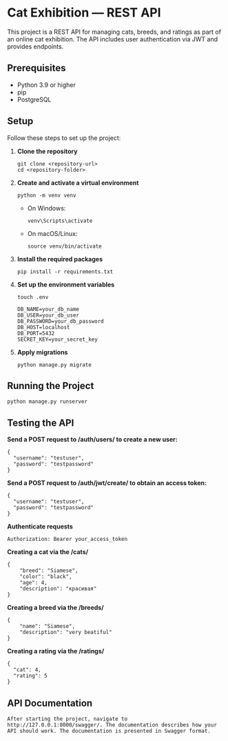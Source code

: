 # Cat Exhibition — REST API

This project is a REST API for managing cats, breeds, and ratings as part of an online cat exhibition. The API includes user authentication via JWT and provides endpoints.

## Prerequisites

- Python 3.9 or higher
- pip
- PostgreSQL

## Setup

Follow these steps to set up the project:

1. **Clone the repository**

    ```
    git clone <repository-url>
    cd <repository-folder>
    ```

2. **Create and activate a virtual environment**

    ```
    python -m venv venv
    ```

    - On Windows:
      ```
      venv\Scripts\activate
      ```
    - On macOS/Linux:
      ```
      source venv/bin/activate
      ```

3. **Install the required packages**

    ```
    pip install -r requirements.txt
    ```

4. **Set up the environment variables**

    ```
    touch .env

    DB_NAME=your_db_name
    DB_USER=your_db_user
    DB_PASSWORD=your_db_password
    DB_HOST=localhost
    DB_PORT=5432
    SECRET_KEY=your_secret_key
    ```

5. **Apply migrations**

    ```
    python manage.py migrate
    ```

## Running the Project

```
python manage.py runserver
```

## Testing the API

**Send a POST request to /auth/users/ to create a new user:**

```
{
  "username": "testuser",
  "password": "testpassword"
}
```

**Send a POST request to /auth/jwt/create/ to obtain an access token:**

```
{
  "username": "testuser",
  "password": "testpassword"
}
```

**Authenticate requests**

```
Authorization: Bearer your_access_token
```

**Creating a cat via the /cats/**

```
{
    "breed": "Siamese",
    "color": "black",
    "age": 4,
    "description": "красивая"
}
```

**Creating a breed via the /breeds/**

```
{
    "name": "Siamese",
    "description": "very beatiful"
}
```

**Creating a rating via the /ratings/**

```
{
  "cat": 4,
  "rating": 5
}
```

## API Documentation

```
After starting the project, navigate to http://127.0.0.1:8000/swagger/. The documentation describes how your API should work. The documentation is presented in Swagger format.
```
